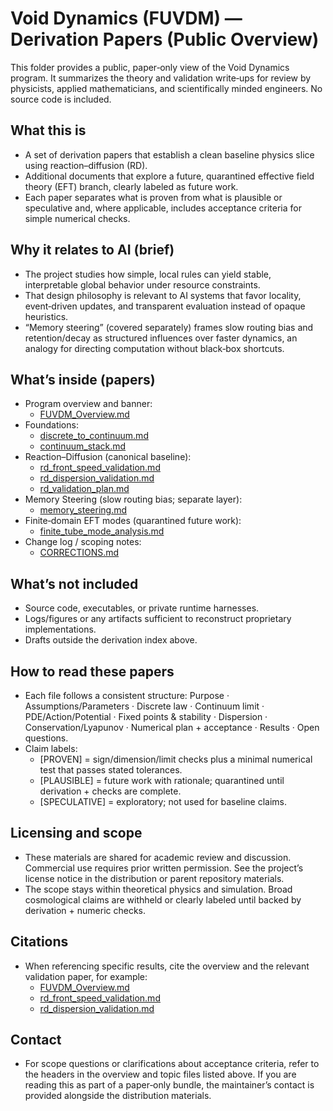 # Void Dynamics (FUVDM) — Derivation Papers (Public Overview)

This folder provides a public, paper‑only view of the Void Dynamics program. It summarizes the theory and validation write‑ups for review by physicists, applied mathematicians, and scientifically minded engineers. No source code is included.

## What this is
- A set of derivation papers that establish a clean baseline physics slice using reaction–diffusion (RD).
- Additional documents that explore a future, quarantined effective field theory (EFT) branch, clearly labeled as future work.
- Each paper separates what is proven from what is plausible or speculative and, where applicable, includes acceptance criteria for simple numerical checks.

## Why it relates to AI (brief)
- The project studies how simple, local rules can yield stable, interpretable global behavior under resource constraints.
- That design philosophy is relevant to AI systems that favor locality, event‑driven updates, and transparent evaluation instead of opaque heuristics.
- “Memory steering” (covered separately) frames slow routing bias and retention/decay as structured influences over faster dynamics, an analogy for directing computation without black‑box shortcuts.

## What’s inside (papers)
- Program overview and banner:
  - [FUVDM_Overview.md](Prometheus_FUVDM/derivation/FUVDM_Overview.md:1)
- Foundations:
  - [discrete_to_continuum.md](Prometheus_FUVDM/derivation/foundations/discrete_to_continuum.md:1)
  - [continuum_stack.md](Prometheus_FUVDM/derivation/foundations/continuum_stack.md:1)
- Reaction–Diffusion (canonical baseline):
  - [rd_front_speed_validation.md](Prometheus_FUVDM/derivation/reaction_diffusion/rd_front_speed_validation.md:1)
  - [rd_dispersion_validation.md](Prometheus_FUVDM/derivation/reaction_diffusion/rd_dispersion_validation.md:1)
  - [rd_validation_plan.md](Prometheus_FUVDM/derivation/reaction_diffusion/rd_validation_plan.md:1)
- Memory Steering (slow routing bias; separate layer):
  - [memory_steering.md](Prometheus_FUVDM/derivation/memory_steering/memory_steering.md:1)
- Finite‑domain EFT modes (quarantined future work):
  - [finite_tube_mode_analysis.md](Prometheus_FUVDM/derivation/tachyon_condensation/finite_tube_mode_analysis.md:1)
- Change log / scoping notes:
  - [CORRECTIONS.md](Prometheus_FUVDM/derivation/CORRECTIONS.md:1)

## What’s not included
- Source code, executables, or private runtime harnesses.
- Logs/figures or any artifacts sufficient to reconstruct proprietary implementations.
- Drafts outside the derivation index above.

## How to read these papers
- Each file follows a consistent structure: Purpose · Assumptions/Parameters · Discrete law · Continuum limit · PDE/Action/Potential · Fixed points & stability · Dispersion · Conservation/Lyapunov · Numerical plan + acceptance · Results · Open questions.
- Claim labels:
  - [PROVEN] = sign/dimension/limit checks plus a minimal numerical test that passes stated tolerances.
  - [PLAUSIBLE] = future work with rationale; quarantined until derivation + checks are complete.
  - [SPECULATIVE] = exploratory; not used for baseline claims.

## Licensing and scope
- These materials are shared for academic review and discussion. Commercial use requires prior written permission. See the project’s license notice in the distribution or parent repository materials.
- The scope stays within theoretical physics and simulation. Broad cosmological claims are withheld or clearly labeled until backed by derivation + numeric checks.

## Citations
- When referencing specific results, cite the overview and the relevant validation paper, for example:
  - [FUVDM_Overview.md](Prometheus_FUVDM/derivation/FUVDM_Overview.md:1)
  - [rd_front_speed_validation.md](Prometheus_FUVDM/derivation/reaction_diffusion/rd_front_speed_validation.md:1)
  - [rd_dispersion_validation.md](Prometheus_FUVDM/derivation/reaction_diffusion/rd_dispersion_validation.md:1)

## Contact
- For scope questions or clarifications about acceptance criteria, refer to the headers in the overview and topic files listed above. If you are reading this as part of a paper‑only bundle, the maintainer’s contact is provided alongside the distribution materials.

